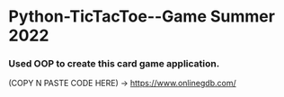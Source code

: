 # Python-TicTacToe--Game Summer 2022
### Used OOP to create this card game application.
(COPY N PASTE CODE HERE) -> https://www.onlinegdb.com/
